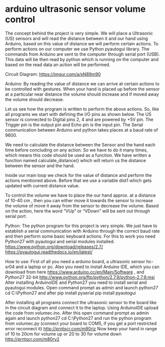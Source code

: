 # arduino ultrasonic sensor volume control

The concept behind the project is very simple. We will place a Ultrasonic (US) sensors and will read the distance between it and our hand using Arduino, based on this value of distance we will perform certain actions. To perform actions on our computer we use Python pyautogui library. The commands from Arduino are sent to the computer through serial port (USB). This data will be then read by python which is running on the computer and based on the read data an action will be performed.

Circuit Diagram:
https://imgur.com/a/sN89m90

Arduino:
By reading the value of distance we can arrive at certain actions to be controlled with gestures. When your hand is placed up before the sensor at a particular near distance the volume should increase and if moved away the volume should decrease.


Let us see how the program is written to perform the above actions. So, like all programs we start with defining the I/O pins as shown below. The US sensor is connected to Digital pins 2, 4 and are powered by +5V pin. The Trigger pin is the output pin and Echo pin is the input pin.
The Serial communication between Arduino and python takes places at a baud rate of 9600.

We need to calculate the distance between the Sensor and the hand each time before concluding on any action. So we have to do it many times, which means this code should be used as a function. We have written a function named calculate_distance() which will return us the distance between the sensor and the hand.

Inside our main loop we check for the value of distance and perform the actions mentioned above. Before that we use a variable dist1 which gets updated with current distance value.

To control the volume we have to place the our hand approx. at a distance of 10-40 cm , then you can either move it towards the sensor to increase the volume of move it away from the sensor to decrease the volume. Based on the action, here the word “VUp” or “VDown” will be sent out through serial port.

Python:
The python program for this project is very simple. We just have to establish a serial communication with Arduino through the correct baud rate and then perform some basic keyboard actions. For this to work you need Python27 with pyautogui and serial modules installed.
https://www.python.org/download/releases/2.7/
https://pyautogui.readthedocs.io/en/latest/

How to use:
First of all you need a arduino board, a ultrasonic sensor hc-sr04 and a laptop or pc.
Also you need to install Arduino IDE, which you can download from here https://www.arduino.cc/en/Main/Software , and Python27 32-bit http://www.python.org/ftp/python/2.7.9/python-2.7.9.msi
Alter installing ArduinoIDE and Python27 you need to install serial and pyautogui modules.
Open command prompt as admin and launch python27
cd C:\Python27
and after
pip install pyserial
pip install pyautogui

After installing all programs connect the ultrasonic sensor to the board like in the circuit diagram and connect it to the laptop.
Using ArduinoIDE upload the code from volumec.ino.
After this open command prompt as admin again and launch python27 
cd C:\Python27
and run the python program from volumec.py (connect your board to COM5, if you get a port restricted error reconnect it) http://prntscr.com/m80riz
Now keep your hand in range of 10 to 20cm for volume up or 20 to 30 for volume down http://prntscr.com/m80ry2

